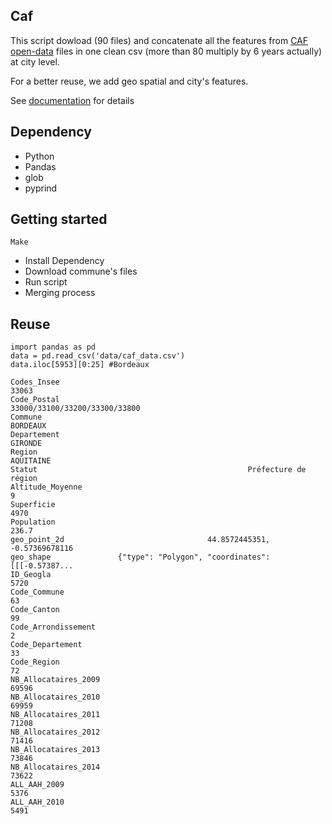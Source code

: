 ## Caf


This script dowload (90 files) and concatenate all the features from [CAF open-data](http://data.caf.fr/site/) files in one clean csv (more than 80 multiply by 6 years actually) at city level. 

For a better reuse, we add geo spatial and city's features.

See [documentation](https://github.com/armgilles/open-moulinette/blob/master/caf/documentation.md) for details

## Dependency

- Python
- Pandas
- glob
- pyprind


## Getting started

```
Make
```

- Install Dependency
- Download commune's files
- Run script
- Merging process

## Reuse

```
import pandas as pd
data = pd.read_csv('data/caf_data.csv')
data.iloc[5953][0:25] #Bordeaux

Codes_Insee                                                         33063
Code_Postal                                 33000/33100/33200/33300/33800
Commune                                                          BORDEAUX
Departement                                                       GIRONDE
Region                                                          AQUITAINE
Statut                                               Préfecture de région
Altitude_Moyenne                                                        9
Superficie                                                           4970
Population                                                          236.7
geo_point_2d                                44.8572445351, -0.57369678116
geo_shape               {"type": "Polygon", "coordinates": [[[-0.57387...
ID_Geogla                                                            5720
Code_Commune                                                           63
Code_Canton                                                            99
Code_Arrondissement                                                     2
Code_Departement                                                       33
Code_Region                                                            72
NB_Allocataires_2009                                                69596
NB_Allocataires_2010                                                69959
NB_Allocataires_2011                                                71208
NB_Allocataires_2012                                                71416
NB_Allocataires_2013                                                73846
NB_Allocataires_2014                                                73622
ALL_AAH_2009                                                         5376
ALL_AAH_2010                                                         5491
```




